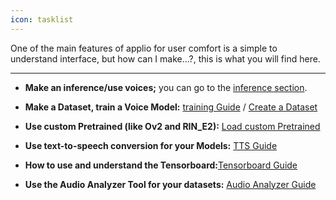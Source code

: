 ```yaml
---
icon: tasklist
---
```

One of the main features of applio for user comfort is a simple to understand interface, but how can I make...?, this is what you will find here.

---

- **Make an inference/use voices;** you can go to the [inference section](/get-started/inferencing/).

- **Make a Dataset, train a Voice Model:** [training Guide](/get-started/training/) / [Create a Dataset](/get-started/how-to-create-datasets/)

- **Use custom Pretrained (like Ov2 and RIN_E2):** [Load custom Pretrained](/get-started/pretrained/)

- **Use text-to-speech conversion for your Models:** [TTS Guide](/get-started/tts/)

- **How to use and understand the Tensorboard:**[Tensorboard Guide](/get-started/tensorboard)

- **Use the Audio Analyzer Tool for your datasets:** [Audio Analyzer Guide](/get-started/audio-analyzer/)

